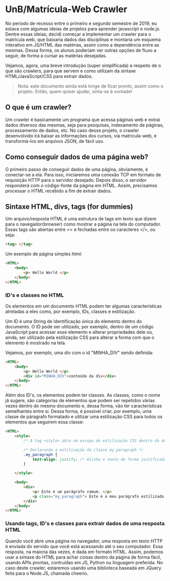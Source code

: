 # UnB/Matrícula-Web Crawler 

No período de recesso entre o primeiro e segundo semestre de 2019, eu estava com algumas ideias de projetos para aprender javascript e node.js. Dentre essas ideias, decidi começar a implementar um crawler para o matrícula web, que baixaria dados das disciplinas e montaria um esquema interativo em JS/HTML das matérias, assim como a dependência entre as mesmas. Dessa forma, os alunos poderiam ver outras opções de fluxo a seguir, de forma a cursar as matérias desejadas.

Vejamos, agora, uma breve introdução (super simplificada) a respeito de o que são crawlers, para que servem e como utilizam da sintaxe HTML/JavaScript/CSS para extrair dados.

> Nota: este documento ainda está longe de ficar pronto, assim como o projeto. Então, quem quiser ajudar, sinta-se à vontade! 

## O que é um crawler? 

Um crawler é basicamente um programa que acessa páginas web e extrai dados diversos das mesmas, seja para pesquisas, indexamento de páginas, processamento de dados, etc. No caso desse projeto, o crawler desenvolvido irá baixar as informações dos cursos, via matricula-web, e transformá-los em arquivos JSON, de fácil uso.

## Como conseguir dados de uma página web?

O primeiro passo de conseguir dados de uma página, obviamente, é conectar-se a ela. Para isso, iniciaremos uma conexão TCP em formato de requisição HTTP para o servidor desejado. Depois disso, o servidor responderá com o código-fonte da página em HTML. Assim, precisamos processar o HTML recebido a fim de extrair dados.

## Sintaxe HTML, divs, tags (for dummies)

Um arquivo/resposta HTML é uma estrutura de tags em texto que dizem para o navegador(browser) como mostrar a página na tela do computador. Essas tags são abertas entre <> e fechadas entre os caracteres </>, ou seja: 
```HTML
<tag> </tag>
```
Um exemplo de página simples html:
```HTML
<HTML>
    <body>
        <p> Hello World </p>
    </body>
</HTML>
```

### ID's e classes no HTML

Os elementos em um documento HTML podem ter algumas características atreladas a eles como, por exemplo, IDs, classes e estilização. 

Um ID é uma String de identificação única do elemento dentro do documento. O ID pode ser utilizado, por exemplo, dentro de um código JavaScript para acessar esse elemento e alterar propriedades dele ou, ainda, ser utilizado pela estilização CSS para alterar a forma com que o elemento é mostrado na tela.

Vejamos, por exemplo, uma div com o id "MINHA_DIV" sendo definida:

```HTML
<HTML>
    <body>
        <p> Hello World </p>
        <div id="MINHA_DIV">conteúdo da div</div>
    </body>
</HTML>
```

Além dos ID's, os elementos podem ter classes. As classes, como o nome já sugere, são categorias de elementos que podem ser repetidos várias vezes dentro do mesmo documento e, dessa forma, vão ter características semelhantes entre si. Dessa forma, é possível criar, por exemplo, uma classe de páragrafo formatado e utilizar uma estilização CSS para todos os elementos que seguirem essa classe:

```HTML
<HTML>
    <style>
        /* A tag <style> abre um escopo de estilização CSS dentro do documento HTML*/

        /* Declarando a estilização da classe my_paragraph */
        .my_paragraph {
            text-align: justify; /* Alinha o texto de forma justificada*/
        }

    </style>

    <body>
        <div>
            <p> Este é um parágrafo comum. </p>
            <p class="my_paragraph"> Este é o meu parágrafo estilizado de forma justificada, ou seja, o texto ocupará todo o espaço disponível, assim como em alguns trabalhos da escola. </p>
        </div>
    </body>
</HTML>
```

### Usando tags, ID's e classes para extrair dados de uma resposta HTML

Quando você abre uma página no navegador, uma resposta em texto HTTP é enviada do servido que você está acessando até o seu computador. Essa resposta, na maioria das vezes, é dada em formato HTML. Assim, podemos usar a sintaxe do HTML para achar coisas dentro da página de forma fácil, usando APIs prontas, contruídas em JS, Python ou linguagem preferida. No caso deste crawler, estaremos usando uma biblioteca baseada em JQuery feita para o Node.JS, chamada cheerio. 


